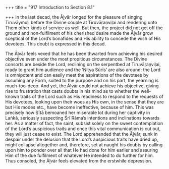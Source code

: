 +++
title = "917 Introduction to Section 8.1"

+++
In the last decad, the Āḻvār longed for the pleasure of singing Tiruvāymoḻi before the Divine couple at Tiruvāṟaṉviḷai and rendering unto Them other kinds of service as well. But then, the project did not get off the ground and non-fulfilment of his cherished desire made the Āḻvār grow sceptical of the Lord’s bonafides and His ability to concede the wish of His devotees. This doubt is expressed in this decad.

The Āḻvār feels vexed that he has been thwarted from achieving his desired objective even under the most propitious circumstances. The Divine consorts are beside the Lord, reclining on the serpentbed at Tiruvāṟaṉviḷai, ready to grant him audience and the ‘Nitya Sūrīs’ are also around; the Lord is omnipotent and can easily meet the aspirations of the devotees by assuming any Form, suited to the purpose and on his part, the yearning is much-too-deep. And yet, the Āḻvār could not achieve his objective, giving rise to frustration that casts doubts in his mind as to whether the well-known traits of the Lord such as His readiness to respond to the requests of His devotees, looking upon their woes as His own, in the sense that they are but His modes etc., have become ineffective, because of him. This was precisely how Sītā bemoaned her miserable lot during her captivity in Laṅkā, seriously suspecting Śrī Rāma’s intentions and inclinations towards her. As a matter of fact, the saint, subsist solely on the sweet contemplation of the Lord’s auspicious traits and once this vital communication is cut out, they will just cease to exist. The Lord apprehended that the Āḻvār, sunk in despair under the delusion that the Lord’s auspicious traits have dried up, might collapse altogether and, therefore, set at naught his doubts by calling upon him to ponder over all that He had done for him earlier and assuring Him of the due fulfilment of whatever He intended to do further for him. Thus consoled, the Āḻvār feels elevated from the erstwhile depression.


